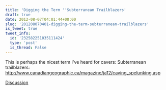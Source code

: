 ```yaml
---
title: 'Digging the Term ''Subterranean Trailblazers'
draft: true
date: 2012-08-07T04:01:44+00:00
slug: '201208070401-digging-the-term-subterranean-trailblazers'
is_tweet: true
tweet_info:
  id: '232582251035111424'
  type: 'post'
  is_thread: False
---
```




This is perhaps the nicest term I've heard for cavers: Subterranean trailblazers: <http://www.canadiangeographic.ca/magazine/ja12/caving_spelunking.asp>

[Discussion](https://x.com/sytelus/status/232582251035111424)
